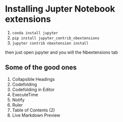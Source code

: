 # Installing Jupter Notebook extensions

1. `conda install jupyter`
2. `pip install jupyter_contrib_nbextensions`
3. `jupyter contrib nbextension install`

then just open jupyter and you will the Nbextensions tab

## Some of the good ones
1. Collapsible Headings
2. Codefolding
3. Codefolding in Editor
4. ExecuteTime
5. Notify
6. Ruler
7. Table of Contents (2)
8. Live Markdown Preview
